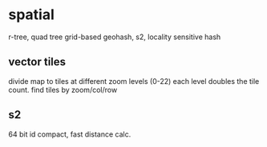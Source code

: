 ---
---
# spatial
r-tree, quad tree
grid-based
geohash, s2, locality sensitive hash

## vector tiles
divide map to tiles at different zoom levels (0-22)
each level doubles the tile count.
find tiles by zoom/col/row

## s2
64 bit id
compact, fast distance calc.
